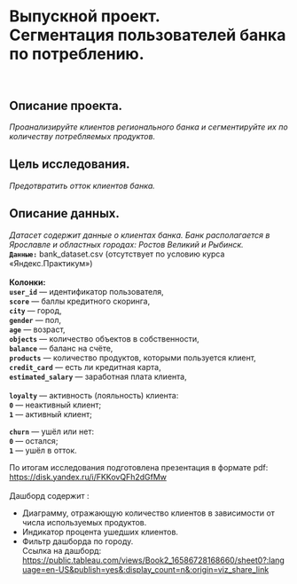 # Выпускной проект. <br>Сегментация пользователей банка по потреблению.<br><br>

## Описание проекта.
*Проанализируйте клиентов регионального банка и сегментируйте их по количеству потребляемых продуктов.*

## Цель исследования.
*Предотвратить отток клиентов банка.*

## Описание данных.
*Датасет содержит данные о клиентах банка. Банк располагается в Ярославле и областных городах: Ростов Великий и Рыбинск.*<br>
**`Данные:`** bank_dataset.csv (отсутствует по условию курса «Яндекс.Практикум»)<br><br>
**Колонки:**<br>
**`user_id`** — идентификатор пользователя,<br>
**`score`** — баллы кредитного скоринга,<br>
**`city`** — город,<br>
**`gender`** — пол,<br>
**`age`** — возраст,<br>
**`objects`** — количество объектов в собственности,<br>
**`balance`** — баланс на счёте,<br>
**`products`** — количество продуктов, которыми пользуется клиент,<br>
**`credit_card`** — есть ли кредитная карта,<br>
**`estimated_salary`** — заработная плата клиента,<br><br>
**`loyalty`** — активность (лояльность) клиента:<br>
 **`0`** — неактивный клиент;<br>
 **`1`** — активный клиент;<br>

**`churn`** — ушёл или нет:<br>
 **`0`** — остался;<br>
 **`1`** — ушёл в отток.<br>

По итогам исследования подготовлена презентация в формате pdf: https://disk.yandex.ru/i/FKKovQFh2dGfMw
<br><br>
Дашборд содержит :
- Диаграмму, отражающую количество клиентов в зависимости от числа используемых продуктов.
- Индикатор процента ушедших клиентов.
- Фильтр дашборда по городу.<br>
Ссылка на дашборд: https://public.tableau.com/views/Book2_16586728168660/sheet0?:language=en-US&publish=yes&:display_count=n&:origin=viz_share_link

<br>
